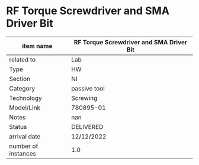 
# RF Torque Screwdriver and SMA Driver Bit

| item name | RF Torque Screwdriver and SMA Driver Bit |
| -------- | -------- | 
| related to | Lab | 
| Type | HW | 
| Section | NI | 
| Category | passive tool |
| Technology | Screwing |
| Model/Link | 780895-01 |
| Notes | nan |
| Status | DELIVERED |
| arrival date | 12/12/2022 |
| number of instances | 1.0 | 
        